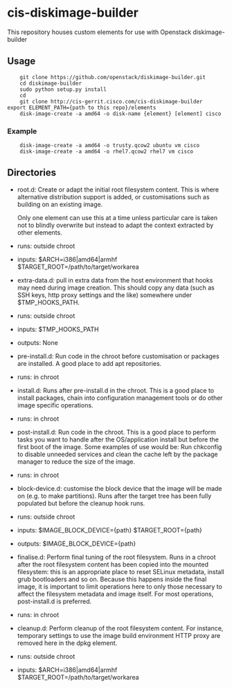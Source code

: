 # cis-diskimage-builder

This repository houses custom elements for use with Openstack diskimage-builder

## Usage

        git clone https://github.com/openstack/diskimage-builder.git
        cd diskimage-builder
        sudo python setup.py install
        cd
        git clone http://cis-gerrit.cisco.com/cis-diskimage-builder
	export ELEMENT_PATH={path to this repo}/elements
        disk-image-create -a amd64 -o disk-name {element} [element] cisco
	

### Example

        disk-image-create -a amd64 -o trusty.qcow2 ubuntu vm cisco
        disk-image-create -a amd64 -o rhel7.qcow2 rhel7 vm cisco

## Directories

* root.d: Create or adapt the initial root filesystem content. This is where
  alternative distribution support is added, or customisations such as
  building on an existing image. 

  Only one element can use this at a time unless particular care is taken not
  to blindly overwrite but instead to adapt the context extracted by other
  elements.

 * runs: outside chroot
 * inputs: $ARCH=i386|amd64|armhf $TARGET\_ROOT=/path/to/target/workarea

* extra-data.d: pull in extra data from the host environment that hooks may
  need during image creation. This should copy any data (such as SSH keys,
  http proxy settings and the like) somewhere under $TMP\_HOOKS\_PATH.

 * runs: outside chroot
 * inputs: $TMP\_HOOKS\_PATH
 * outputs: None

* pre-install.d: Run code in the chroot before customisation or packages are
  installed. A good place to add apt repositories.

 * runs: in chroot

* install.d: Runs after pre-install.d in the chroot. This is a good place to
  install packages, chain into configuration management tools or do other
  image specific operations.

 * runs: in chroot

* post-install.d: Run code in the chroot. This is a good place to perform
  tasks you want to handle after the OS/application install but before the
  first boot of the image. Some examples of use would be: Run chkconfig
  to disable unneeded services and clean the cache left by the package
  manager to reduce the size of the image.

 * runs: in chroot

* block-device.d: customise the block device that the image will be made on
  (e.g. to make partitions). Runs after the target tree has been fully
  populated but before the cleanup hook runs.

 * runs: outside chroot
 * inputs: $IMAGE\_BLOCK\_DEVICE={path} $TARGET\_ROOT={path}
 * outputs: $IMAGE\_BLOCK\_DEVICE={path}

* finalise.d: Perform final tuning of the root filesystem. Runs in a chroot
  after the root filesystem content has been copied into the mounted
  filesystem: this is an appropriate place to reset SELinux metadata, install
  grub bootloaders and so on. Because this happens inside the final image, it
  is important to limit operations here to only those necessary to affect the
  filesystem metadata and image itself. For most operations, post-install.d
  is preferred.

 * runs: in chroot

* cleanup.d: Perform cleanup of the root filesystem content. For
  instance, temporary settings to use the image build environment HTTP proxy
  are removed here in the dpkg element.

 * runs: outside chroot
 * inputs: $ARCH=i386|amd64|armhf $TARGET\_ROOT=/path/to/target/workarea

